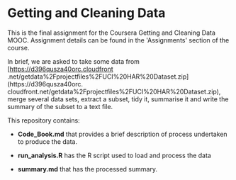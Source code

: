 Getting and Cleaning Data
=========================

This is the final assignment for the Coursera Getting and Cleaning Data MOOC.
Assignment details can be found in the 'Assignments' section of the course.

In brief, we are asked to take some data from [https://d396qusza40orc.cloudfront
.net/getdata%2Fprojectfiles%2FUCI%20HAR%20Dataset.zip](https://d396qusza40orc.
cloudfront.net/getdata%2Fprojectfiles%2FUCI%20HAR%20Dataset.zip), merge several
data sets, extract a subset, tidy it, summarise it and write the summary of the
subset to a text file.

This repository contains:

*	**Code\_Book.md** that provides a brief description of process undertaken
	to produce the data.

*	**run\_analysis.R** has the R script used to load and process the data

*	**summary.md** that has the processed summary.